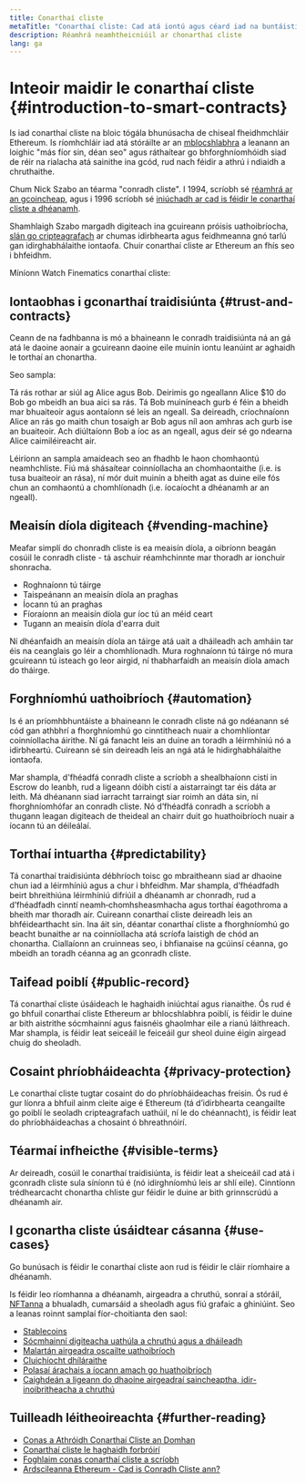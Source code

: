 ```yaml
---
title: Conarthaí cliste
metaTitle: "Conarthaí cliste: Cad atá iontú agus céard iad na buntáistí"
description: Réamhrá neamhtheicniúil ar chonarthaí cliste
lang: ga
---
```


# Inteoir maidir le conarthaí cliste {#introduction-to-smart-contracts}

<div className="mt-4">
<ListenToPlayer slug="/smart-contracts/" />
</div>

Is iad conarthaí cliste na bloic tógála bhunúsacha de chiseal fheidhmchláir Ethereum. Is ríomhchláir iad atá stóráilte ar an [mblocshlabhra](/glossary/#blockchain) a leanann an loighic "más fíor sin, déan seo" agus ráthaítear go bhforghníomhóidh siad de réir na rialacha atá sainithe ina gcód, rud nach féidir a athrú i ndiaidh a chruthaithe.

Chum Nick Szabo an téarma "conradh cliste". I 1994, scríobh sé [réamhrá ar an gcoincheap](https://www.fon.hum.uva.nl/rob/Courses/InformationInSpeech/CDROM/Literature/LOTwinterschool2006/szabo.best.vwh.net/smart.contracts.html), agus i 1996 scríobh sé [iniúchadh ar cad is féidir le conarthaí cliste a dhéanamh](https://www.fon.hum.uva.nl/rob/Courses/InformationInSpeech/CDROM/Literature/LOTwinterschool2006/szabo.best.vwh.net/smart_contracts_2.html).

Shamhlaigh Szabo margadh digiteach ina gcuireann próisis uathoibríocha, [slán go cripteagrafach](/glossary/#cryptography) ar chumas idirbhearta agus feidhmeanna gnó tarlú gan idirghabhálaithe iontaofa. Chuir conarthaí cliste ar Ethereum an fhís seo i bhfeidhm.

Míníonn Watch Finematics conarthaí cliste:

<YouTube id="pWGLtjG-F5c" />

## Iontaobhas i gconarthaí traidisiúnta {#trust-and-contracts}

Ceann de na fadhbanna is mó a bhaineann le conradh traidisiúnta ná an gá atá le daoine aonair a gcuireann daoine eile muinín iontu leanúint ar aghaidh le torthaí an chonartha.

Seo sampla:

Tá rás rothar ar siúl ag Alice agus Bob. Deirimis go ngeallann Alice $10 do Bob go mbeidh an bua aici sa rás. Tá Bob muiníneach gurb é féin a bheidh mar bhuaiteoir agus aontaíonn sé leis an ngeall. Sa deireadh, críochnaíonn Alice an rás go maith chun tosaigh ar Bob agus níl aon amhras ach gurb ise an buaiteoir. Ach diúltaíonn Bob a íoc as an ngeall, agus deir sé go ndearna Alice caimiléireacht air.

Léiríonn an sampla amaideach seo an fhadhb le haon chomhaontú neamhchliste. Fiú má shásaítear coinníollacha an chomhaontaithe (i.e. is tusa buaiteoir an rása), ní mór duit muinín a bheith agat as duine eile fós chun an comhaontú a chomhlíonadh (i.e. íocaíocht a dhéanamh ar an ngeall).

## Meaisín díola digiteach {#vending-machine}

Meafar simplí do chonradh cliste is ea meaisín díola, a oibríonn beagán cosúil le conradh cliste - tá aschuir réamhchinnte mar thoradh ar ionchuir shonracha.

- Roghnaíonn tú táirge
- Taispeánann an meaisín díola an praghas
- Íocann tú an praghas
- Fíoraíonn an meaisín díola gur íoc tú an méid ceart
- Tugann an meaisín díola d'earra duit

Ní dhéanfaidh an meaisín díola an táirge atá uait a dháileadh ach amháin tar éis na ceanglais go léir a chomhlíonadh. Mura roghnaíonn tú táirge nó mura gcuireann tú isteach go leor airgid, ní thabharfaidh an meaisín díola amach do tháirge.

## Forghníomhú uathoibríoch {#automation}

Is é an príomhbhuntáiste a bhaineann le conradh cliste ná go ndéanann sé cód gan athbhrí a fhorghníomhú go cinntitheach nuair a chomhlíontar coinníollacha áirithe. Ní gá fanacht leis an duine an toradh a léirmhíniú nó a idirbheartú. Cuireann sé sin deireadh leis an ngá atá le hidirghabhálaithe iontaofa.

Mar shampla, d'fhéadfá conradh cliste a scríobh a shealbhaíonn cistí in Escrow do leanbh, rud a ligeann dóibh cistí a aistarraingt tar éis dáta ar leith. Má dhéanann siad iarracht tarraingt siar roimh an dáta sin, ní fhorghníomhófar an conradh cliste. Nó d’fhéadfá conradh a scríobh a thugann leagan digiteach de theideal an chairr duit go huathoibríoch nuair a íocann tú an déileálaí.

## Torthaí intuartha {#predictability}

Tá conarthaí traidisiúnta débhríoch toisc go mbraitheann siad ar dhaoine chun iad a léirmhíniú agus a chur i bhfeidhm. Mar shampla, d’fhéadfadh beirt bhreithiúna léirmhíniú difriúil a dhéanamh ar chonradh, rud a d’fhéadfadh cinntí neamh‑chomhsheasmhacha agus torthaí éagothroma a bheith mar thoradh air. Cuireann conarthaí cliste deireadh leis an bhféidearthacht sin. Ina áit sin, déantar conarthaí cliste a fhorghníomhú go beacht bunaithe ar na coinníollacha atá scríofa laistigh de chód an chonartha. Ciallaíonn an cruinneas seo, i bhfianaise na gcúinsí céanna, go mbeidh an toradh céanna ag an gconradh cliste.

## Taifead poiblí {#public-record}

Tá conarthaí cliste úsáideach le haghaidh iniúchtaí agus rianaithe. Ós rud é go bhfuil conarthaí cliste Ethereum ar bhlocshlabhra poiblí, is féidir le duine ar bith aistrithe sócmhainní agus faisnéis ghaolmhar eile a rianú láithreach. Mar shampla, is féidir leat seiceáil le feiceáil gur sheol duine éigin airgead chuig do sheoladh.

## Cosaint phríobháideachta {#privacy-protection}

Le conarthaí cliste tugtar cosaint do do phríobháideachas freisin. Ós rud é gur líonra a bhfuil ainm cleite aige é Ethereum (tá d’idirbhearta ceangailte go poiblí le seoladh cripteagrafach uathúil, ní le do chéannacht), is féidir leat do phríobháideachas a chosaint ó bhreathnóirí.

## Téarmaí infheicthe {#visible-terms}

Ar deireadh, cosúil le conarthaí traidisiúnta, is féidir leat a sheiceáil cad atá i gconradh cliste sula síníonn tú é (nó idirghníomhú leis ar shlí eile). Cinntíonn trédhearcacht chonartha chliste gur féidir le duine ar bith grinnscrúdú a dhéanamh air.

## I gconartha cliste úsáidtear cásanna {#use-cases}

Go bunúsach is féidir le conarthaí cliste aon rud is féidir le cláir ríomhaire a dhéanamh.

Is féidir leo ríomhanna a dhéanamh, airgeadra a chruthú, sonraí a stóráil, [NFTanna](/glossary/#nft) a bhualadh, cumarsáid a sheoladh agus fiú grafaic a ghiniúint. Seo a leanas roinnt samplaí fíor-choitianta den saol:

- [Stablecoins](/stablecoins/)
- [Sócmhainní digiteacha uathúla a chruthú agus a dháileadh](/nft/)
- [Malartán airgeadra oscailte uathoibríoch](/get-eth/#dex)
- [Cluichíocht dhíláraithe](/dapps/?category=gaming#explore)
- [Polasaí árachais a íocann amach go huathoibríoch](https://etherisc.com/)
- [Caighdeán a ligeann do dhaoine airgeadraí saincheaptha, idir-inoibritheacha a chruthú](/developers/docs/standards/tokens/)

## Tuilleadh léitheoireachta {#further-reading}

- [Conas a Athróidh Conarthaí Cliste an Domhan](https://www.youtube.com/watch?v=pA6CGuXEKtQ)
- [Conarthaí cliste le haghaidh forbróirí](/developers/docs/smart-contracts/)
- [Foghlaim conas conarthaí cliste a scríobh](/developers/learning-tools/)
- [Ardscileanna Ethereum - Cad is Conradh Cliste ann?](https://github.com/ethereumbook/ethereumbook/blob/develop/07smart-contracts-solidity.asciidoc#what-is-a-smart-contract)
